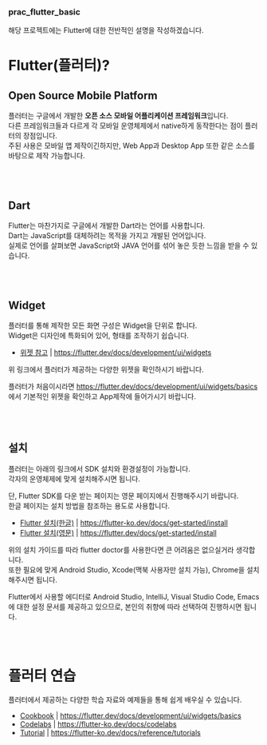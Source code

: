 ### prac_flutter_basic

해당 프로젝트에는 Flutter에 대한 전반적인 설명을 작성하겠습니다.

# Flutter(플러터)?

## Open Source Mobile Platform

플러터는 구글에서 개발한 **오픈 소스 모바일 어플리케이션 프레임워크**입니다.<br>
다른 프레임워크들과 다르게 각 모바일 운영체제에서 native하게 동작한다는 점이 플러터의 장점입니다.<br>
주된 사용은 모바일 앱 제작이긴하지만, Web App과 Desktop App 또한 같은 소스를 바탕으로 제작 가능합니다.<br>

<br><br>

## Dart

Flutter는 마찬가지로 구글에서 개발한 Dart라는 언어를 사용합니다.<br>
Dart는 JavaScript를 대체하려는 목적을 가지고 개발된 언어입니다.<br>
실제로 언어를 살펴보면 JavaScript와 JAVA 언어를 섞어 놓은 듯한 느낌을 받을 수 있습니다.<br>

<br><br>

## Widget

플러터를 통해 제작한 모든 화면 구성은 Widget을 단위로 합니다.<br>
Widget은 디자인에 특화되어 있어, 형태를 조작하기 쉽습니다.<br>

- [위젯 참고](https://flutter.dev/docs/development/ui/widgets) | https://flutter.dev/docs/development/ui/widgets

위 링크에서 플러터가 제공하는 다양한 위젯을 확인하시기 바랍니다.<br>

플러터가 처음이시라면 https://flutter.dev/docs/development/ui/widgets/basics 에서 기본적인 위젯을 확인하고 App제작에 들어가시기 바랍니다.<br>

<br><br>

## 설치

플러터는 아래의 링크에서 SDK 설치와 환경설정이 가능합니다.<br>
각자의 운영체제에 맞게 설치해주시면 됩니다.<br>

단, Flutter SDK를 다운 받는 페이지는 영문 페이지에서 진행해주시기 바랍니다.<br>
한글 페이지는 설치 방법을 참조하는 용도로 사용합니다.<br>

- [Flutter 설치(한글)](https://flutter-ko.dev/docs/get-started/install) | https://flutter-ko.dev/docs/get-started/install
- [Flutter 설치(영문)](https://flutter.dev/docs/get-started/install) | https://flutter.dev/docs/get-started/install

위의 설치 가이드를 따라 flutter doctor를 사용한다면 큰 어려움은 없으실거라 생각합니다.<br>
또한 필요에 맞게 Android Studio, Xcode(맥북 사용자만 설치 가능), Chrome을 설치해주시면 됩니다.<br>

Flutter에서 사용할 에디터로 Android Studio, IntelliJ, Visual Studio Code, Emacs 에 대한 설정 문서를 제공하고 있으므로, 본인의 취향에 따라 선택하여 진행하시면 됩니다.<br>

<br><br>

# 플러터 연습

플러터에서 제공하는 다양한 학습 자료와 예제들을 통해 쉽게 배우실 수 있습니다.<br>

- [Cookbook](https://flutter.dev/docs/development/ui/widgets/basics) | https://flutter.dev/docs/development/ui/widgets/basics
- [Codelabs](https://flutter-ko.dev/docs/codelabs) | https://flutter-ko.dev/docs/codelabs
- [Tutorial](https://flutter-ko.dev/docs/reference/tutorials) | https://flutter-ko.dev/docs/reference/tutorials

